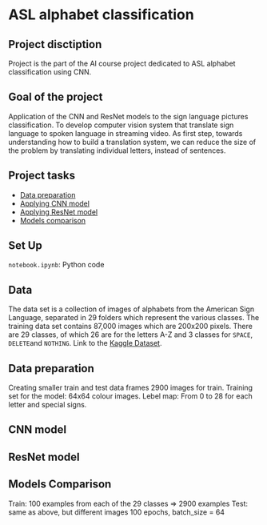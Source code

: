 # ASL alphabet classification
## Project disctiption
Project is the part of the AI course project dedicated to ASL alphabet classification using CNN.

## Goal of the project
Application of the CNN and ResNet models to the sign language pictures classification. To develop computer vision system that translate sign language to spoken language in streaming video. As first step, towards understanding how to build a translation system, we can reduce the size of the problem by translating individual letters, instead of sentences.

## Project tasks
* [Data preparation](#Data-preparation)
* [Applying CNN model](#CNN-model)
* [Applying ResNet model](#ResNet-model)
* [Models comparison](#Models-comparison)


 ## Set Up 
<code>notebook.ipynb</code>: Python code 
 
 ## Data 
The data set is a collection of images of alphabets from the American Sign Language, separated in 29 folders which represent the various classes. The training data
set contains 87,000 images which are 200x200 pixels. There are 29 classes, of which 26 are for the letters A-Z and 3 classes for <code>SPACE</code>, <code>DELETE</code>and <code>NOTHING</code>. Link to the [Kaggle Dataset](https://www.kaggle.com/grassknoted/asl-alphabet).

## Data preparation
Creating smaller train and test data frames 2900 images for train. Training set for the model: 64x64 colour images. Lebel map: From 0 to 28 for each
letter and special signs.

## CNN model

## ResNet model

## Models Comparison
Train: 100 examples from each of the 29 classes => 2900 examples
Test: same as above, but different images 100 epochs, batch_size = 64

